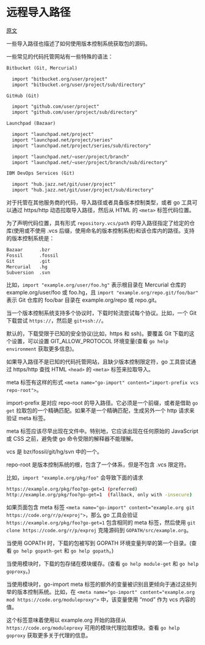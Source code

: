 # 远程导入路径

[原文](https://golang.org/cmd/go/#hdr-Remote_import_paths)

一些导入路径也描述了如何使用版本控制系统获取包的源码。

一些常见的代码托管网站有一些特殊的语法：

```txt
Bitbucket (Git, Mercurial)

  import "bitbucket.org/user/project"
  import "bitbucket.org/user/project/sub/directory"

GitHub (Git)

  import "github.com/user/project"
  import "github.com/user/project/sub/directory"

Launchpad (Bazaar)

  import "launchpad.net/project"
  import "launchpad.net/project/series"
  import "launchpad.net/project/series/sub/directory"

  import "launchpad.net/~user/project/branch"
  import "launchpad.net/~user/project/branch/sub/directory"

IBM DevOps Services (Git)

  import "hub.jazz.net/git/user/project"
  import "hub.jazz.net/git/user/project/sub/directory"
```

对于托管在其他服务商的代码，导入路径或者具备版本控制类型，或者 go 工具可以通过 https/http 动态拉取导入路径，然后从 HTML 的 `<meta>` 标签代码位置。

为了声明代码位置，具有形式 `repository.vcs/path` 的导入路径指定了给定的仓库(使用或不使用 .vcs 后缀，使用命名的版本控制系统)和该仓库内的路径。支持的版本控制系统是：

```txt
Bazaar      .bzr
Fossil      .fossil
Git         .git
Mercurial   .hg
Subversion  .svn
```

比如，`import "example.org/user/foo.hg"` 表示根目录在 Mercurial 仓库的 example.org/user/foo 或 foo.hg，且 `import "example.org/repo.git/foo/bar"` 表示 Git 仓库的 foo/bar 目录在 example.org/repo 或 repo.git。

当一个版本控制系统支持多个协议时，下载时轮流尝试每个协议。比如，一个 Git 下载尝试 `https://`，然后是 `git+ssh://`。

默认的，下载受限于已知的安全协议(比如，https 和 ssh)。要覆盖 Git 下载的这个设置，可以设置 GIT_ALLOW_PROTOCOL 环境变量(查看 `go help environment` 获取更多信息)。

如果导入路径不是已知的代码托管网站，且缺少版本控制限定符，go 工具尝试通过 https/http 查找 HTML  `<head>` 的 `<meta>` 标签来拉取导入。

meta 标签有这样的形式 `<meta name="go-import" content="import-prefix vcs repo-root">`。

import-prefix 是对应 repo-root 的导入路径。它必须是一个前缀，或者是借助 `go get` 拉取包的一个精确匹配。如果不是一个精确匹配，生成另外一个 http 请求来验证 meta 标签。

meta 标签应该尽早出现在文件中。特别地，它应该出现在任何原始的 JavaScript 或 CSS 之前，避免使 go 命令受限的解释器不能理解。

vcs 是 bzr/fossil/git/hg/svn 中的一个。

repo-root 是版本控制系统的根，包含了一个体系，但是不包含 .vcs 限定符。

比如，`import "example.org/pkg/foo"` 会导致下面的请求

```sh
https://example.org/pkg/foo?go-get=1 (preferred)
http://example.org/pkg/foo?go-get=1  (fallback, only with -insecure)
```

如果页面包含 meta 标签 `<meta name="go-import" content="example.org git https://code.org/r/p/exproj">`，那么 go 工具会验证 `https://example.org/pkg/foo?go-get=1` 包含相同的 meta 标签，然后使用 `git clone https://code.org/r/p/exproj` 克隆源码到 `GOPATH/src/example.org`。

当使用 GOPATH 时，下载的包被写到 GOPATH 环境变量列举的第一个目录。(查看 `go help gopath-get` 和 `go help gopath`。)

当使用模块时，下载的包存储在模块缓存。(查看 `go help module-get` 和 `go help goproxy`。)

当使用模块时，go-import meta 标签的额外的变量被识别且更倾向于通过这些列举的版本控制系统。比如，在 `<meta name="go-import" content="example.org mod https://code.org/moduleproxy">` 中，该变量使用 “mod” 作为 vcs 内容的值。

这个标签意味着使用以 example.org 开始的路径从 `https://code.org/moduleproxy` 可用的模块代理拉取模块。查看 `go help goproxy` 获取更多关于代理的信息。
